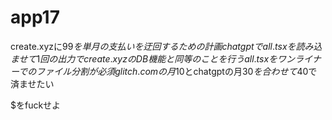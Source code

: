 # app17

create.xyzに$99を単月の支払いを迂回するための計画
chatgptでall.tsxを読み込ませて1回の出力でcreate.xyzのDB機能と同等のことを行う
all.tsxをワンライナーでのファイル分割が必須
glitch.comの月$10とchatgptの月$30を合わせて$40で済ませたい

$をfuckせよ
